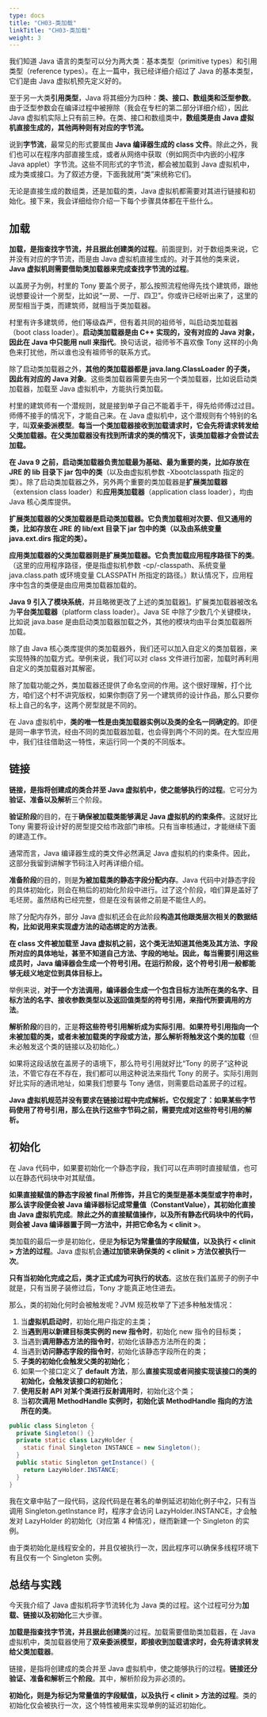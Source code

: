 ```yaml
---
type: docs
title: "CH03-类加载"
linkTitle: "CH03-类加载"
weight: 3
---
```


我们知道 Java 语言的类型可以分为两大类：基本类型（primitive types）和引用类型（reference types）。在上一篇中，我已经详细介绍过了 Java 的基本类型，它们是由 Java 虚拟机预先定义好的。

至于另一大类**引用类型**，Java 将其细分为四种：**类、接口、数组类和泛型参数**。由于泛型参数会在编译过程中被擦除（我会在专栏的第二部分详细介绍），因此 Java 虚拟机实际上只有前三种。在类、接口和数组类中，**数组类是由 Java 虚拟机直接生成的，其他两种则有对应的字节流。**

说到**字节流**，最常见的形式要属由 **Java 编译器生成的 class 文件**。除此之外，我们也可以在程序内部直接生成，或者从网络中获取（例如网页中内嵌的小程序 Java applet）字节流。这些不同形式的字节流，都会被加载到 Java 虚拟机中，成为类或接口。为了叙述方便，下面我就用“类”来统称它们。

无论是直接生成的数组类，还是加载的类，Java 虚拟机都需要对其进行链接和初始化。接下来，我会详细给你介绍一下每个步骤具体都在干些什么。

## 加载

**加载，是指查找字节流，并且据此创建类的过程**。前面提到，对于数组类来说，它并没有对应的字节流，而是由 Java 虚拟机直接生成的。对于其他的类来说，**Java 虚拟机则需要借助类加载器来完成查找字节流的过程**。

以盖房子为例，村里的 Tony 要盖个房子，那么按照流程他得先找个建筑师，跟他说想要设计一个房型，比如说“一房、一厅、四卫”。你或许已经听出来了，这里的房型相当于类，而建筑师，就相当于类加载器。

村里有许多建筑师，他们等级森严，但有着共同的祖师爷，叫启动类加载器（boot class loader）。**启动类加载器是由 C++ 实现的，没有对应的 Java 对象，因此在 Java 中只能用 null 来指代**。换句话说，祖师爷不喜欢像 Tony 这样的小角色来打扰他，所以谁也没有祖师爷的联系方式。

除了启动类加载器之外，**其他的类加载器都是 java.lang.ClassLoader 的子类，因此有对应的 Java 对象**。这些类加载器需要先由另一个类加载器，比如说启动类加载器，加载至 Java 虚拟机中，方能执行类加载。

村里的建筑师有一个潜规则，就是接到单子自己不能着手干，得先给师傅过过目。师傅不接手的情况下，才能自己来。在 Java 虚拟机中，这个潜规则有个特别的名字，叫**双亲委派模型**。**每当一个类加载器接收到加载请求时，它会先将请求转发给父类加载器。在父类加载器没有找到所请求的类的情况下，该类加载器才会尝试去加载。**

**在 Java 9 之前，启动类加载器负责加载最为基础、最为重要的类，比如存放在 JRE 的 lib 目录下 jar 包中的类**（以及由虚拟机参数 -Xbootclasspath 指定的类）。除了启动类加载器之外，另外两个重要的类加载器是**扩展类加载器**（extension class loader）和**应用类加载器**（application class loader），均由 Java 核心类库提供。

**扩展类加载器的父类加载器是启动类加载器。它负责加载相对次要、但又通用的类，比如存放在 JRE 的 lib/ext 目录下 jar 包中的类（以及由系统变量 java.ext.dirs 指定的类）。**

**应用类加载器的父类加载器则是扩展类加载器。它负责加载应用程序路径下的类**。（这里的应用程序路径，便是指虚拟机参数 -cp/-classpath、系统变量 java.class.path 或环境变量 CLASSPATH 所指定的路径。）默认情况下，应用程序中包含的类便是由应用类加载器加载的。

**Java 9 引入了模块系统**，并且略微更改了上述的类加载器[1](https://docs.oracle.com/javase/9/migrate/toc.htm#JSMIG-GUID-A868D0B9-026F-4D46-B979-901834343F9E)。扩展类加载器被改名为**平台类加载器**（platform class loader）。Java SE 中除了少数几个关键模块，比如说 java.base 是由启动类加载器加载之外，其他的模块均由平台类加载器所加载。

除了由 Java 核心类库提供的类加载器外，我们还可以加入自定义的类加载器，来实现特殊的加载方式。举例来说，我们可以对 class 文件进行加密，加载时再利用自定义的类加载器对其解密。

除了加载功能之外，类加载器还提供了命名空间的作用。这个很好理解，打个比方，咱们这个村不讲究版权，如果你剽窃了另一个建筑师的设计作品，那么只要你标上自己的名字，这两个房型就是不同的。

在 Java 虚拟机中，**类的唯一性是由类加载器实例以及类的全名一同确定的**。即便是同一串字节流，经由不同的类加载器加载，也会得到两个不同的类。在大型应用中，我们往往借助这一特性，来运行同一个类的不同版本。

## 链接

**链接，是指将创建成的类合并至 Java 虚拟机中，使之能够执行的过程**。它可分为**验证、准备以及解析**三个阶段。

**验证阶段**的目的，在于**确保被加载类能够满足 Java 虚拟机的约束条件**。这就好比 Tony 需要将设计好的房型提交给市政部门审核。只有当审核通过，才能继续下面的建造工作。

通常而言，Java 编译器生成的类文件必然满足 Java 虚拟机的约束条件。因此，这部分我留到讲解字节码注入时再详细介绍。

**准备阶段**的目的，则是**为被加载类的静态字段分配内存**。Java 代码中对静态字段的具体初始化，则会在稍后的初始化阶段中进行。过了这个阶段，咱们算是盖好了毛坯房。虽然结构已经完整，但是在没有装修之前是不能住人的。

除了分配内存外，部分 Java 虚拟机还会在此阶段**构造其他跟类层次相关的数据结构，比如说用来实现虚方法的动态绑定的方法表**。

**在 class 文件被加载至 Java 虚拟机之前，这个类无法知道其他类及其方法、字段所对应的具体地址，甚至不知道自己方法、字段的地址。因此，每当需要引用这些成员时，Java 编译器会生成一个符号引用。在运行阶段，这个符号引用一般都能够无歧义地定位到具体目标上。**

举例来说，**对于一个方法调用，编译器会生成一个包含目标方法所在类的名字、目标方法的名字、接收参数类型以及返回值类型的符号引用，来指代所要调用的方法**。

**解析阶段**的目的，正是**将这些符号引用解析成为实际引用**。**如果符号引用指向一个未被加载的类，或者未被加载类的字段或方法，那么解析将触发这个类的加载**（但未必触发这个类的链接以及初始化。）

如果将这段话放在盖房子的语境下，那么符号引用就好比“Tony 的房子”这种说法，不管它存在不存在，我们都可以用这种说法来指代 Tony 的房子。实际引用则好比实际的通讯地址，如果我们想要与 Tony 通信，则需要启动盖房子的过程。

**Java 虚拟机规范并没有要求在链接过程中完成解析。它仅规定了：如果某些字节码使用了符号引用，那么在执行这些字节码之前，需要完成对这些符号引用的解析。**

## 初始化

在 Java 代码中，如果要初始化一个静态字段，我们可以在声明时直接赋值，也可以在静态代码块中对其赋值。

**如果直接赋值的静态字段被 final 所修饰，并且它的类型是基本类型或字符串时，那么该字段便会被 Java 编译器标记成常量值（ConstantValue），其初始化直接由 Java 虚拟机完成**。**除此之外的直接赋值操作，以及所有静态代码块中的代码，则会被 Java 编译器置于同一方法中，并把它命名为 < clinit >**。

类加载的最后一步是初始化，便是**为标记为常量值的字段赋值，以及执行 < clinit > 方法的过程**。Java 虚拟机会**通过加锁来确保类的 < clinit > 方法仅被执行一次**。

**只有当初始化完成之后，类才正式成为可执行的状态**。这放在我们盖房子的例子中就是，只有当房子装修过后，Tony 才能真正地住进去。

那么，类的初始化何时会被触发呢？JVM 规范枚举了下述多种触发情况：

1. 当**虚拟机启动时**，初始化用户指定的主类；
2. 当**遇到用以新建目标类实例的 new 指令时**，初始化 new 指令的目标类；
3. 当遇到**调用静态方法的指令时**，初始化该静态方法所在的类；
4. 当遇到**访问静态字段的指令时**，初始化该静态字段所在的类；
5. **子类的初始化会触发父类的初始化**；
6. 如果一个接口定义了 **default 方法**，那么**直接实现或者间接实现该接口的类的初始化，会触发该接口的初始化**；
7. **使用反射 API 对某个类进行反射调用时**，初始化这个类；
8. 当**初次调用 MethodHandle 实例时，初始化该 MethodHandle 指向的方法所在的类**。

```java
public class Singleton {
  private Singleton() {}
  private static class LazyHolder {
    static final Singleton INSTANCE = new Singleton();
  }
  public static Singleton getInstance() {
    return LazyHolder.INSTANCE;
  }
}
```

我在文章中贴了一段代码，这段代码是在著名的单例延迟初始化例子中[2](https://en.wikipedia.org/wiki/Initialization-on-demand_holder_idiom)，只有当调用 Singleton.getInstance 时，程序才会访问 LazyHolder.INSTANCE，才会触发对 LazyHolder 的初始化（对应第 4 种情况），继而新建一个 Singleton 的实例。

由于类初始化是线程安全的，并且仅被执行一次，因此程序可以确保多线程环境下有且仅有一个 Singleton 实例。

## 总结与实践

今天我介绍了 Java 虚拟机将字节流转化为 Java 类的过程。这个过程可分为**加载、链接以及初始化**三大步骤。

**加载是指查找字节流，并且据此创建类**的过程。加载需要借助类加载器，在 Java 虚拟机中，类加载器使用了**双亲委派模型，即接收到加载请求时，会先将请求转发给父类加载器**。

链接，是指将创建成的类合并至 Java 虚拟机中，使之能够执行的过程。**链接还分验证、准备和解析三个阶段**。其中，解析阶段为非必须的。

**初始化，则是为标记为常量值的字段赋值，以及执行 < clinit > 方法的过程**。类的初始化仅会被执行一次，这个特性被用来实现单例的延迟初始化。

